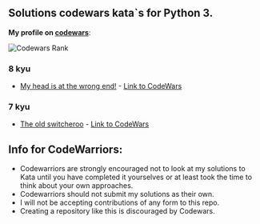 ## Solutions codewars kata\`s for Python 3.

**My profile on [codewars](https://www.codewars.com/users/NikolayZaytsev)**:

![Codewars Rank](https://www.codewars.com/users/NikolayZaytsev/badges/large)

### 8 kyu
- [My head is at the wrong end!](https://github.com/ZaytsevNS/python_codewars/blob/main/8KYU/fix_the_meerkat.py) - [Link to CodeWars](https://www.codewars.com/kata/56f699cd9400f5b7d8000b55)

### 7 kyu
- [The old switcheroo](https://github.com/ZaytsevNS/python_codewars/blob/main/7KYU/vowel_to_index.py) - [Link to CodeWars](https://www.codewars.com/kata/55d410c492e6ed767000004f)

## Info for CodeWarriors:
- Codewarriors are strongly encouraged not to look at my solutions to Kata until you have completed it yourselves or at least took the time to think about your own approaches.
- Codewarriors should not submit my solutions as their own.
- I will not be accepting contributions of any form to this repo.
- Creating a repository like this is discouraged by Codewars.
